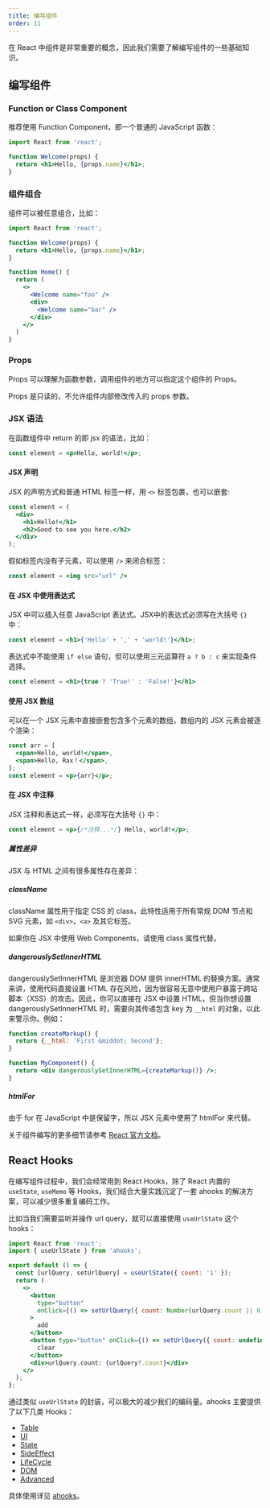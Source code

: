 ```yaml
---
title: 编写组件
order: 11
---
```


在 React 中组件是非常重要的概念，因此我们需要了解编写组件的一些基础知识。

## 编写组件

### Function or Class Component

推荐使用 Function Component，即一个普通的 JavaScript 函数：

```jsx
import React from 'react';

function Welcome(props) {
  return <h1>Hello, {props.name}</h1>;
}
```

### 组件组合

组件可以被任意组合，比如：

```jsx
import React from 'react';

function Welcome(props) {
  return <h1>Hello, {props.name}</h1>;
}

function Home() {
  return (
    <>
      <Welcome name="foo" />
      <div>
        <Welcome name="bar" />
      </div>
    </>
  )
}
```

### Props

Props 可以理解为函数参数，调用组件的地方可以指定这个组件的 Props。

Props 是只读的，不允许组件内部修改传入的 props 参数。

### JSX 语法

在函数组件中 return 的即 jsx 的语法，比如：

```jsx
const element = <p>Hello, world!</p>;
```

#### JSX 声明

JSX 的声明方式和普通 HTML 标签一样，用 `<>` 标签包裹，也可以嵌套:

```jsx
const element = (
  <div>
    <h1>Hello!</h1>
    <h2>Good to see you here.</h2>
  </div>
);
```

假如标签内没有子元素，可以使用 `/>` 来闭合标签：

```jsx
const element = <img src="url" />
```

####  在 JSX 中使用表达式

JSX 中可以插入任意 JavaScript 表达式。JSX中的表达式必须写在大括号 `{}` 中：

```jsx
const element = <h1>{'Hello' + ',' + 'world!'}</h1>;
```

表达式中不能使用 `if else` 语句，但可以使用三元运算符 `a ? b : c` 来实现条件选择。

```jsx
const element = <h1>{true ? 'True!' : 'False!'}</h1>
```

#### 使用 JSX 数组

可以在一个 JSX 元素中直接嵌套包含多个元素的数组，数组内的 JSX 元素会被逐个渲染：

```jsx
const arr = [
  <span>Hello, world!</span>,
  <span>Hello, Rax！</span>,
];
const element = <p>{arr}</p>;
```

#### 在 JSX 中注释

JSX 注释和表达式一样，必须写在大括号 `{}` 中：

```jsx
const element = <p>{/*注释...*/} Hello, world!</p>;
```

##### 属性差异

JSX 与 HTML 之间有很多属性存在差异：

##### className

className 属性用于指定 CSS 的 class，此特性适用于所有常规 DOM 节点和 SVG 元素，如 `<div>`，`<a>` 及其它标签。

如果你在 JSX 中使用 Web Components，请使用 class 属性代替。

##### dangerouslySetInnerHTML

dangerouslySetInnerHTML 是浏览器 DOM 提供 innerHTML 的替换方案。通常来讲，使用代码直接设置 HTML 存在风险，因为很容易无意中使用户暴露于跨站脚本（XSS）的攻击。因此，你可以直接在 JSX 中设置 HTML，但当你想设置 dangerouslySetInnerHTML 时，需要向其传递包含 key 为 `__html` 的对象，以此来警示你。例如：

```jsx
function createMarkup() {
  return {__html: 'First &middot; Second'};
}

function MyComponent() {
  return <div dangerouslySetInnerHTML={createMarkup()} />;
}
```

##### htmlFor

由于 for 在 JavaScript 中是保留字，所以 JSX 元素中使用了 htmlFor 来代替。

关于组件编写的更多细节请参考 [React 官方文档](https://reactjs.org/docs/state-and-lifecycle.html)。

## React Hooks

在编写组件过程中，我们会经常用到 React Hooks，除了 React 内置的 `useState`, `useMemo` 等 Hooks，我们结合大量实践沉淀了一套 ahooks 的解决方案，可以减少很多重复编码工作。

比如当我们需要监听并操作 url query，就可以直接使用 `useUrlState` 这个 hooks：

```jsx
import React from 'react';
import { useUrlState } from 'ahooks';

export default () => {
  const [urlQuery, setUrlQuery] = useUrlState({ count: '1' });
  return (
    <>
      <button
        type="button"
        onClick={() => setUrlQuery({ count: Number(urlQuery.count || 0) + 1 })}
      >
        add
      </button>
      <button type="button" onClick={() => setUrlQuery({ count: undefined })}>
        clear
      </button>
      <div>urlQuery.count: {urlQuery?.count}</div>
    </>
  );
};
```

通过类似 `useUrlState` 的封装，可以极大的减少我们的编码量。ahooks 主要提供了以下几类 Hooks：

* [Table](https://ahooks.js.org/zh-CN/hooks/table/use-fusion-table)
* [UI](https://ahooks.js.org/zh-CN/hooks/ui/use-drop)
* [State](https://ahooks.js.org/zh-CN/hooks/state/use-boolean)
* [SideEffect](https://ahooks.js.org/zh-CN/hooks/life-cycle/use-debounce-effect)
* [LifeCycle](https://ahooks.js.org/zh-CN/hooks/life-cycle/use-debounce-effect)
* [DOM](https://ahooks.js.org/zh-CN/hooks/dom/use-click-away)
* [Advanced](https://ahooks.js.org/zh-CN/hooks/advanced/use-creation)

具体使用详见 [ahooks](https://ahooks.js.org)。
